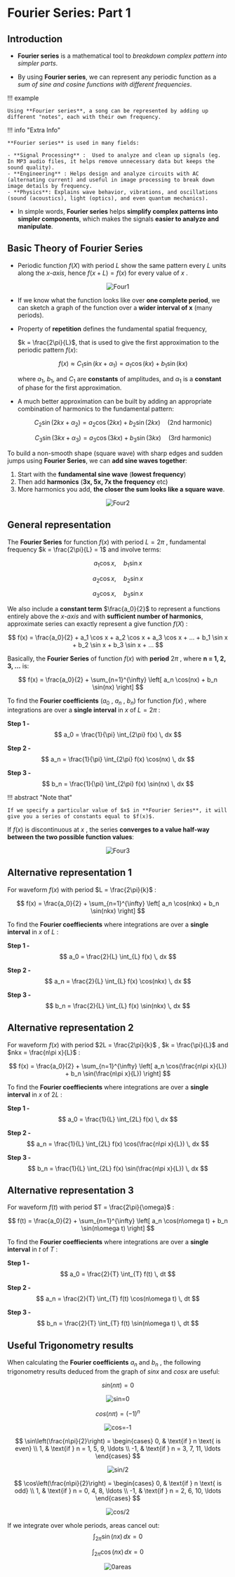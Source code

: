 # Fourier Series: Part 1

## Introduction

- **Fourier series** is a mathematical tool to *breakdown complex pattern into simpler parts*.

- By using **Fourier series**, we can represent any periodic function as a *sum of sine and cosine functions with different frequencies*.

!!! example
    
    Using **Fourier series**, a song can be represented by adding up different "notes", each with their own frequency. 

!!! info "Extra Info"

    **Fourier series** is used in many fields:

    - **Signal Processing** :  Used to analyze and clean up signals (eg. In MP3 audio files, it helps remove unnecessary data but keeps the sound quality). 
    - **Engineering** : Helps design and analyze circuits with AC (alternating current) and useful in image processing to break down image details by frequency.
    - **Physics**: Explains wave behavior, vibrations, and oscillations (sound (acoustics), light (optics), and even quantum mechanics).

- In simple words, **Fourier series** helps **simplify complex patterns into simpler components**, which makes the signals **easier to analyze and manipulate**.


## Basic Theory of Fourier Series

- Periodic function $f(X)$ with period $L$ show the same pattern every $L$ units along the *x-axis*, hence $f(x+L) = f(x)$ for every value of $x$ . 

<div align="center">
  <img src="https://github.com/JoshuaOhYQ/BEEE/blob/c6cb3e127e004aead24f2c929391b604a0c80d85/docs/ENG2053%20Engineering%20Math%203/Four1.png?raw=true" alt="Four1">
</div>

- If we know what the function looks like over **one complete period**, we can sketch a graph of the function over a **wider interval of x** (many periods).

- Property of **repetition** defines the fundamental spatial frequency,  

  $k = \frac{2\pi}{L}$, that is used to give the first approximation to the periodic pattern $f(x)$:

  $$
  f(x) \approx C_1 \sin(kx + \alpha_1) = a_1 \cos(kx) + b_1 \sin(kx)
  $$

  where $a_1$, $b_1$, and $C_1$ are **constants** of amplitudes, and $\alpha_1$ is a **constant** of phase for the first approximation.

- A much better approximation can be built by adding an appropriate combination of harmonics to the fundamental pattern:
    
  $$
  C_2 \sin(2kx + \alpha_2) = a_2 \cos(2kx) + b_2 \sin(2kx) \quad \text{(2nd harmonic)}
  $$

  $$
  C_3 \sin(3kx + \alpha_3) = a_3 \cos(3kx) + b_3 \sin(3kx) \quad \text{(3rd harmonic)}
  $$


To build a non-smooth shape (square wave) with sharp edges and sudden jumps using **Fourier Series**, we can **add sine waves together**:

1. Start with the **fundamental sine wave** (**lowest frequency**)
2. Then add **harmonics** (**3x, 5x, 7x the frequency** etc)
3. More harmonics you add, **the closer the sum looks like a square wave**.

<div align="center">
  <img src="https://github.com/JoshuaOhYQ/BEEE/blob/299a21871a72a521410910663bcc37dad0bdaeda/docs/ENG2053%20Engineering%20Math%203/Four2.png?raw=true" alt="Four2">
</div>

## General representation 

The **Fourier Series** for function $f(x)$ with period $L = 2\pi$ , fundamental frequency $k = \frac{2\pi}{L} = 1$ and involve terms:

$$
a_1 \cos x, \quad b_1 \sin x
$$

$$
a_2 \cos x, \quad b_2 \sin x
$$

$$
a_3 \cos x, \quad b_3 \sin x
$$

We also include a **constant term** $\frac{a_0}{2}$ to represent a functions entirely above the *x-axis* and with **sufficient number of harmonics**, approximate series can exactly represent a give function $f(X)$ :

$$
f(x) = \frac{a_0}{2} + a_1 \cos x + a_2 \cos x + a_3 \cos x + ... + b_1 \sin x + b_2 \sin x + b_3 \sin x + ...
$$

Basically, the **Fourier Series** of function $f(x)$ with **period** $2\pi$ , where **n = 1, 2, 3, ...** is:

$$
f(x) = \frac{a_0}{2} + \sum_{n=1}^{\infty} \left[ a_n \cos(nx) + b_n \sin(nx) \right]
$$

To find the **Fourier coefficients** ($a_0$ , $a_n$ , $b_n$) for function $f(x)$ , where integrations are over a **single interval** in $x$ of $L = 2\pi$ : 

**Step 1 -**
$$
a_0 = \frac{1}{\pi} \int_{2\pi} f(x) \, dx
$$

**Step 2 -**
$$
a_n = \frac{1}{\pi} \int_{2\pi} f(x) \cos(nx) \, dx
$$


**Step 3 -**
$$
b_n = \frac{1}{\pi} \int_{2\pi} f(x) \sin(nx) \, dx
$$

!!! abstract "Note that"

    If we specify a particular value of $x$ in **Fourier Series**, it will give you a series of constants equal to $f(x)$. 

If $f(x)$ is discontinuous at $x$ , the series **converges to a value half-way between the two possible function values**:

<div align="center">
  <img src="https://github.com/JoshuaOhYQ/BEEE/blob/03e34f84a025c3b9a00f7c304ccf450870d12be7/docs/ENG2053%20Engineering%20Math%203/Four3.png?raw=true" alt="Four3">
</div>

## Alternative representation 1

For waveform $f(x)$ with period $L = \frac{2\pi}{k}$ :

$$
f(x) = \frac{a_0}{2} + \sum_{n=1}^{\infty} \left[ a_n \cos(nkx) + b_n \sin(nkx) \right]
$$

To find the **Fourier coeffiecients** where integrations are over a **single interval** in $x$ of $L$ :  

**Step 1 -**
$$
a_0 = \frac{2}{L} \int_{L} f(x) \, dx
$$

**Step 2 -**
$$
a_n = \frac{2}{L} \int_{L} f(x) \cos(nkx) \, dx
$$


**Step 3 -**
$$
b_n = \frac{2}{L} \int_{L} f(x) \sin(nkx) \, dx
$$


## Alternative representation 2

For waveform $f(x)$ with period $2L = \frac{2\pi}{k}$ , $k = \frac{\pi}{L}$ and $nkx = \frac{n\pi x}{L}$ :

$$
f(x) = \frac{a_0}{2} + \sum_{n=1}^{\infty} \left[ a_n \cos(\frac{n\pi x}{L}) + b_n \sin(\frac{n\pi x}{L}) \right]
$$

To find the **Fourier coeffiecients** where integrations are over a **single interval** in $x$ of $2L$ :  

**Step 1 -**
$$
a_0 = \frac{1}{L} \int_{2L} f(x) \, dx
$$

**Step 2 -**
$$
a_n = \frac{1}{L} \int_{2L} f(x) \cos(\frac{n\pi x}{L}) \, dx
$$


**Step 3 -**
$$
b_n = \frac{1}{L} \int_{2L} f(x) \sin(\frac{n\pi x}{L}) \, dx
$$


## Alternative representation 3

For waveform $f(t)$ with period $T = \frac{2\pi}{\omega}$ :

$$
f(t) = \frac{a_0}{2} + \sum_{n=1}^{\infty} \left[ a_n \cos(n\omega t) + b_n \sin(n\omega t) \right]
$$

To find the **Fourier coeffiecients** where integrations are over a **single interval** in $t$ of $T$ :  

**Step 1 -**
$$
a_0 = \frac{2}{T} \int_{T} f(t) \, dt
$$

**Step 2 -**
$$
a_n = \frac{2}{T} \int_{T} f(t) \cos(n\omega t) \, dt
$$


**Step 3 -**
$$
b_n = \frac{2}{T} \int_{T} f(t) \sin(n\omega t) \, dt
$$

## Useful Trigonometry results

When calculating the **Fourier coefficients** $a_n$ and $b_n$ , the following trigonometry results deduced from the graph of $sin x$ and $cos x$ are useful:

$$
sin (n\pi) = 0
$$

<div align="center">
  <img src="https://github.com/JoshuaOhYQ/BEEE/blob/63d79cd0274818309f38e7b63e6df945931a6b2e/docs/ENG2053%20Engineering%20Math%203/sin%20%3D%200.png?raw=true" alt="sin=0">
</div>

$$
cos (n\pi) = (-1)^n
$$

<div align="center">
  <img src="https://github.com/JoshuaOhYQ/BEEE/blob/63d79cd0274818309f38e7b63e6df945931a6b2e/docs/ENG2053%20Engineering%20Math%203/cos%20%3D%20-1.png?raw=true" alt="cos=-1">
</div>

$$
\sin\left(\frac{n\pi}{2}\right) =
\begin{cases}
0, & \text{if } n \text{ is even} \\
1, & \text{if } n = 1, 5, 9, \ldots \\
-1, & \text{if } n = 3, 7, 11, \ldots
\end{cases}
$$

<div align="center">
  <img src="https://github.com/JoshuaOhYQ/BEEE/blob/63d79cd0274818309f38e7b63e6df945931a6b2e/docs/ENG2053%20Engineering%20Math%203/sin.2.png?raw=true" alt="sin/2">
</div>

$$
\cos\left(\frac{n\pi}{2}\right) =
\begin{cases}
0, & \text{if } n \text{ is odd} \\
1, & \text{if } n = 0, 4, 8, \ldots \\
-1, & \text{if } n = 2, 6, 10, \ldots
\end{cases}
$$

<div align="center">
  <img src="https://github.com/JoshuaOhYQ/BEEE/blob/63d79cd0274818309f38e7b63e6df945931a6b2e/docs/ENG2053%20Engineering%20Math%203/cos.2.png?raw=true" alt="cos/2">
</div>

If we integrate over whole periods, areas cancel out:
$$
\int_{2\pi} \sin(nx) \, dx = 0
$$

$$
\int_{2\pi} \cos(nx) \, dx = 0
$$

<div align="center">
  <img src="https://github.com/JoshuaOhYQ/BEEE/blob/03e34f84a025c3b9a00f7c304ccf450870d12be7/docs/ENG2053%20Engineering%20Math%203/Four3.png?raw=true" alt="0areas">
</div>